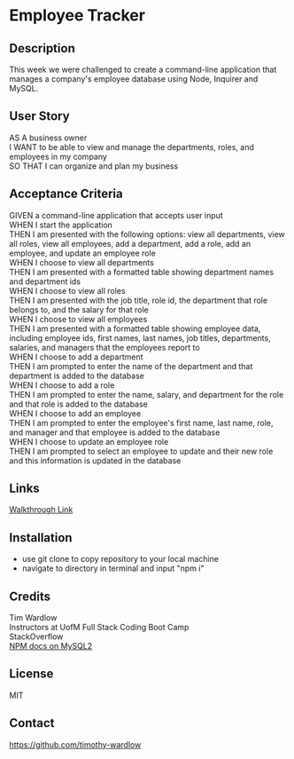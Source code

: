 # Employee Tracker

## Description 
This week we were challenged to create a command-line application that manages a company's employee database using Node, Inquirer and MySQL. 

## User Story
AS A business owner<br>
I WANT to be able to view and manage the departments, roles, and employees in my company<br>
SO THAT I can organize and plan my business

## Acceptance Criteria
GIVEN a command-line application that accepts user input<br>
WHEN I start the application<br>
THEN I am presented with the following options: view all departments, view all roles, view all employees, add a department, add a role, add an employee, and update an employee role<br>
WHEN I choose to view all departments<br>
THEN I am presented with a formatted table showing department names and department ids<br>
WHEN I choose to view all roles<br>
THEN I am presented with the job title, role id, the department that role belongs to, and the salary for that role<br>
WHEN I choose to view all employees<br>
THEN I am presented with a formatted table showing employee data, including employee ids, first names, last names, job titles, departments, salaries, and managers that the employees report to<br>
WHEN I choose to add a department<br>
THEN I am prompted to enter the name of the department and that department is added to the database<br>
WHEN I choose to add a role<br>
THEN I am prompted to enter the name, salary, and department for the role and that role is added to the database<br>
WHEN I choose to add an employee<br>
THEN I am prompted to enter the employee's first name, last name, role, and manager and that employee is added to the database<br>
WHEN I choose to update an employee role<br>
THEN I am prompted to select an employee to update and their new role and this information is updated in the database

## Links
[Walkthrough Link](https://drive.google.com/file/d/1PcnXXN4JyNf4PdHJnUVrF3s3hOFLj9lU/view?usp=share_link)

## Installation
- use git clone to copy repository to your local machine
- navigate to directory in terminal and input "npm i"

## Credits
Tim Wardlow <br>
Instructors at UofM Full Stack Coding Boot Camp<br>
StackOverflow <br>
[NPM docs on MySQL2](https://www.npmjs.com/package/mysql2)

## License
MIT

## Contact
https://github.com/timothy-wardlow